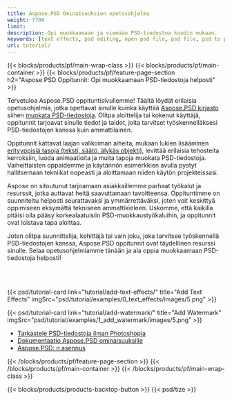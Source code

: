 ```yaml
---
title: Aspose.PSD Ominaisuuksien opetusohjelma
weight: 7700
limit: 
description: Opi muokkaamaan ja viemään PSD-tiedostoa koodin mukaan.
keywords: [text effects, psd editing, open psd file, psd file, psd to png, psd file format, PSD API, Aspose.PSD library, Aspose.PSD tutorial]
url: tutorial/
---
```


{{< blocks/products/pf/main-wrap-class >}}
{{< blocks/products/pf/main-container >}}
{{< blocks/products/pf/feature-page-section h2="Aspose.PSD Oppitunnit: Opi muokkaamaan PSD-tiedostoja helposti" >}}

<p>
Tervetuloa Aspose.PSD oppituntisivullemme! Täältä löydät erilaisia opetusohjelmia, jotka opettavat sinulle kuinka käyttää <a href="https://www.nuget.org/packages/Aspose.PSD">Aspose.PSD kirjasto</a> siihen <a href="https://products.aspose.app/psd/editor/">muokata PSD-tiedostoja</a>. Olitpa aloittelija tai kokenut käyttäjä, oppitunnit tarjoavat sinulle tiedot ja taidot, joita tarvitset työskennelläksesi PSD-tiedostojen kanssa kuin ammattilainen.</p>
<p>
Oppitunnit kattavat laajan valikoiman aiheita, mukaan lukien lisääminen <a href="https://docs.aspose.com/psd/net/layers-and-mask-information-section/">erityyppisiä tasoja (teksti, säätö, älykäs objekti)</a>, levittää erilaisia tehosteita kerroksiin, luoda animaatioita ja muita tapoja muokata PSD-tiedostoja. Vaiheittaisten oppaidemme ja käytännön esimerkkien avulla pystyt hallitsemaan tekniikat nopeasti ja aloittamaan niiden käytön projekteissasi.</p>
<p>
Aspose on sitoutunut tarjoamaan asiakkaillemme parhaat työkalut ja resurssit, jotka auttavat heitä saavuttamaan tavoitteensa. Oppituntimme on suunniteltu helposti seurattavaksi ja ymmärrettäväksi, joten voit keskittyä oppimiseen eksymättä tekniseen ammattikieleen. Uskomme, että kaikilla pitäisi olla pääsy korkealaatuisiin PSD-muokkaustyökaluihin, ja oppitunnit ovat loistava tapa aloittaa.</p>
<p>
Joten olitpa suunnittelija, kehittäjä tai vain joku, joka tarvitsee työskennellä PSD-tiedostojen kanssa, Aspose.PSD oppitunnit ovat täydellinen resurssi sinulle. Selaa opetusohjelmiamme tänään ja ala oppia muokkaamaan PSD-tiedostoja helposti!</p>

<br />
<br />

{{< psd/tutorial-card link="tutorial/add-text-effects/" title="Add Text Effects" imgSrc="psd/tutorial/examples/0_text_effects/images/5.png" >}}

{{< psd/tutorial-card link="tutorial/add-watermark/" title="Add Watermark" imgSrc="psd/tutorial/examples/1_add_watermark/images/5.png" >}}


<div class="code-sample">
    <ul class="link-list">
        <li class="link-item"><a href="https://products.aspose.com/psd/view/">Tarkastele PSD-tiedostoja ilman Photoshopia</a></li>
        <li class="link-item"><a href="https://docs.aspose.com/psd/net/features/">Dokumentaatio Aspose.PSD ominaisuuksille</a></li>
        <li class="link-item"><a href="https://docs.aspose.com/psd/net/installation/">Aspose.PSD: n asennus</a></li>
    </ul>
</div>


{{< /blocks/products/pf/feature-page-section >}}
{{< /blocks/products/pf/main-container >}}
{{< /blocks/products/pf/main-wrap-class >}}

{{< blocks/products/products-backtop-button >}}
{{< psd/tize >}}
